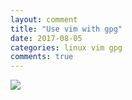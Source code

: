 ```yaml
---
layout: comment
title: "Use vim with gpg"
date: 2017-08-05
categories: linux vim gpg
comments: true
---
```


![](https://raw.githubusercontent.com/szorfein/dotfiles/master/screenshot.jpg)
